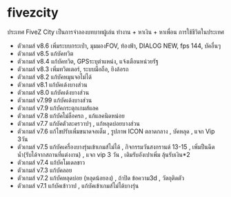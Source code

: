 # fivezcity

ประเทศ FiveZ City เป็นการจำลองบทบาทผู้เล่น ทำงาน + หาเงิน + หาเพื่อน การใช้ชีวิตในประเทศ
* ตัวเกมส์ v8.6 เพิ่มระบบกระเป๋า, มุมมองFOV, ท้องฟ้า, DIALOG NEW, fps 144, บัคอื่นๆ
* ตัวเกมส์ v8.5 แก้บัคทวิต
* ตัวเกมส์ v8.4 แก้บัคทวิต, GPSระบุตำแหน่ง, แจ้งเตือนหน่วยรัฐ
* ตัวเกมส์ v8.3 เพิ่มทวิตเตอร์, ระบบมือถือ, ยิงล้อรถ
* ตัวเกมส์ v8.2 แก้บัคหมุนจอไม่ได้
* ตัวเกมส์ v8.1 แก้บัคเด้งบางส่วน
* ตัวเกมส์ v8.0 แก้บัคเด้งบางส่วน
* ตัวเกมส์ v7.99 แก้บัคเด้งบางส่วน
* ตัวเกมส์ v7.9 แก้บัคกระตุกเกมส์แลค
* ตัวเกมส์ v7.8 แก้บัคไม่ล็อครถ , แก้แลคนิดหน่อย
* ตัวเกมส์ v7.7 แก้บัคตัวละครวาปๆ , แก้หลุดบ่อยบางส่วน
* ตัวเกมส์ v7.6 แก้ไขปรับเพิ่มขนาดจอเต็ม , รูปภาพ ICON ตลาดกลาง , บัคหลุด , แจก Vip 3วัน
* ตัวเกมส์ v7.5 แก้บัคเครื่องบางรุ่นเข้าเกมส์ไม่ได้ , กิจกรรมวันสงกรานต์ 13-15 , เพิ่มปืนฉีดน้ำ(รับได้จากสถานที่แต่งงาน) , แจก vip 3 วัน , เติมรับอังเปาเพิ่ม ลุ้นรับเงิน*2
* ตัวเกมส์ v7.4 แก้บัคโมเดลขาว
* ตัวเกมส์ v7.3 แก้บัคลอย
* ตัวเกมส์ v7.2 แก้บัคหลุดบ่อย (หลุดน้อยลง) , ถ้าปิด ข้อความ3d , วัตถุติดตัว
* ตัวเกมส์ v7.1 แก้บัคเข้าวาป , แก้บัคเข้าเกมส์ไม่ได้บางรุ่น

